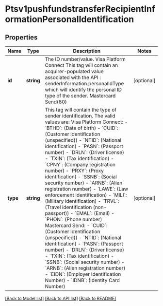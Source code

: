 # Ptsv1pushfundstransferRecipientInformationPersonalIdentification

## Properties
Name | Type | Description | Notes
------------ | ------------- | ------------- | -------------
**id** | **string** | The ID number/value.  Visa Platform Connect This tag will contain an acquirer-populated value associated with the API : senderInformation.personalIdType which will identify the personal ID type of the sender.  Mastercard Send(80) | [optional] 
**type** | **string** | This tag will contain the type of sender identification. The valid values are:  Visa Platform Connect: - &#x60;BTHD&#x60;: (Date of birth) - &#x60;CUID&#x60;: (Customer identification (unspecified)) - &#x60;NTID&#x60;: (National identification) - &#x60;PASN&#x60;: (Passport number) - &#x60;DRLN&#x60;: (Driver license) - &#x60;TXIN&#x60;: (Tax identification) - &#x60;CPNY&#x60;: (Company registration number) - &#x60;PRXY&#x60;: (Proxy identification) - &#x60;SSNB&#x60;: (Social security number) - &#x60;ARNB&#x60;: (Alien registration number) - &#x60;LAWE&#x60;: (Law enforcement identification) - &#x60;MILI&#x60;: (Military identification) - &#x60;TRVL&#x60;: (Travel identification (non-passport)) - &#x60;EMAL&#x60;: (Email) - &#x60;PHON&#x60;: (Phone number)  Mastercard Send: - &#x60;CUID&#x60;: (Customer identification (unspecified)) - &#x60;NTID&#x60;: (National identification) - &#x60;PASN&#x60;: (Passport number) - &#x60;DRLN&#x60;: (Driver license) - &#x60;TXIN&#x60;: (Tax identification) - &#x60;SSNB&#x60;: (Social security number) - &#x60;ARNB&#x60;: (Alien registration number) - &#x60;EIDN&#x60;: (Employer Identification Number) - &#x60;IDNB&#x60;: (Identity Card Number) | [optional] 

[[Back to Model list]](../README.md#documentation-for-models) [[Back to API list]](../README.md#documentation-for-api-endpoints) [[Back to README]](../README.md)


